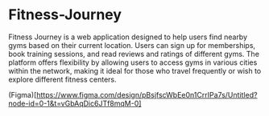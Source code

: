 # Fitness-Journey
Fitness Journey is a web application designed to help users find nearby gyms based on their current location.
Users can sign up for memberships, book training sessions, and read reviews and ratings of different gyms. The
platform offers flexibility by allowing users to access gyms in various cities within the network, making it ideal
for those who travel frequently or wish to explore different fitness centers.

(Figma)[https://www.figma.com/design/pBsjfscWbEe0n1CrrIPa7s/Untitled?node-id=0-1&t=vGbAqDic6JTf8mqM-0]